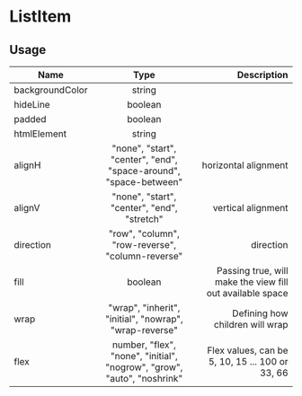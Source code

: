 <!-- 
This is an auto-generated markdown. 
You can change it in "src/ListItem/ListItem.tsx" and run build:docs to update this file.
-->
# ListItem

## Usage
| Name        | Type           | Description  |
| ----------- |:--------------:| ------------:|
|backgroundColor|string|
|hideLine|boolean|
|padded|boolean|
|htmlElement|string|
|alignH|"none", "start", "center", "end", "space-around", "space-between"|horizontal alignment
|alignV|"none", "start", "center", "end", "stretch"|vertical alignment
|direction|"row", "column", "row-reverse", "column-reverse"|direction
|fill|boolean|Passing true, will make the view fill out available space
|wrap|"wrap", "inherit", "initial", "nowrap", "wrap-reverse"|Defining how children will wrap
|flex|number, "flex", "none", "initial", "nogrow", "grow", "auto", "noshrink"|Flex values, can be 5, 10, 15 ... 100 or 33, 66
